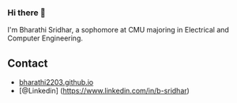 ### Hi there 👋

I'm Bharathi Sridhar, a sophomore at CMU majoring in Electrical and Computer Engineering. 


## Contact
- [bharathi2203.github.io](bharathi2203.github.io)
- [@Linkedin] (https://www.linkedin.com/in/b-sridhar)
